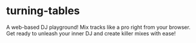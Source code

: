 # turning-tables
 A web-based DJ playground! Mix tracks like a pro right from your browser. Get ready to unleash your inner DJ and create killer mixes with ease!
